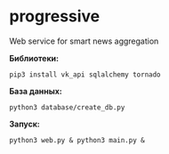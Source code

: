 # progressive
Web service for smart news aggregation


**Библиотеки:**

`pip3 install vk_api sqlalchemy tornado`


**База данных:**

`python3 database/create_db.py`


**Запуск:**

`python3 web.py & python3 main.py &`
